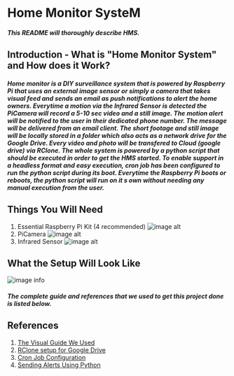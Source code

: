 ﻿# Home Monitor SysteM
##### *This README will thoroughly describe HMS.*
## Introduction - What is "Home Monitor System" and How does it Work?
  
##### Home monitor is a DIY surveillance system that is powered by Raspberry Pi that uses an external image sensor or simply a camera that takes visual feed and sends an email as push notifications to alert the home owners. Everytime a motion via the Infrared Sensor is detected the PiCamera will record a 5-10 sec video and a still image. The motion alert will be notified to the user in their dedicated phone number. The message will be delivered from an email client.  The short footage and still image will be locally stored in a folder which also acts as a network drive for the Google Drive. Every video and photo will be transfered to Cloud (google drive) via RClone.  The whole system is powered by a python script that should be executed in order to get the HMS started. To enable support in a headless format and easy execution, cron job has been configured to run the python script during its boot. Everytime the Raspberry Pi boots or reboots, the python script will run on it s own without needing any manual execution from the user.

## Things You Will Need
1. Essential Raspberry Pi Kit (4 recommended)
![image alt](https://cdn.sparkfun.com//assets/parts/1/7/1/5/0/17980-SparkFun_Raspberry_Pi_4_Basic_Kit_-_8GB-01.jpg)
2. PiCamera
![image alt](http://cdn.shopify.com/s/files/1/0176/3274/products/std-camera.jpg?v=1568673984)
3. Infrared Sensor
![image alt](https://i5.walmartimages.com/asr/c54b9f2c-5c5f-4bc0-bf68-5dbba72c0afc_1.96c132be815cac9908d0d6abc7f8b4b9.jpeg)

## What the Setup Will Look Like
![image info](images/setup.HEIC)


##### The complete guide and references that we used to get this project done is listed below. 

## References 
1. [The Visual Guide We Used](https://www.youtube.com/watch?v=xA9rzq5_GFM&t=266s)
2. [RClone setup for Google Drive](https://www.youtube.com/watch?v=zlz3OtI1n9w)
3. [Cron Job Configuration](https://www.youtube.com/watch?v=rErAOjACT6w)
4. [Sending Alerts Using Python](https://www.youtube.com/watch?v=B1IsCbXp0uE) 
